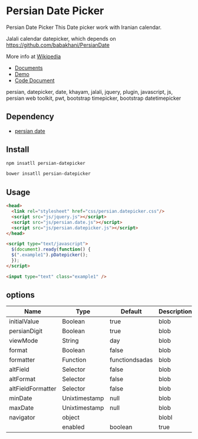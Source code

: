 Persian Date Picker
==============

Persian Date Picker
This Date picker work with Iranian calendar.

Jalali calendar datepicker, which depends on https://github.com/babakhani/PersianDate

More info at [Wikipedia](http://en.wikipedia.org/wiki/Iranian_calendar)


- [Documents](http://babakhani.github.io/PersianWebToolkit/datepicker)
- [Demo](http://babakhani.github.io/PersianWebToolkit/demo)
- [Code Document](http://babakhani.github.io/PersianWebToolkit/cod_document)


persian, datepicker, date, khayam, jalali, jquery, plugin, javascript, js, persian web toolkit, pwt,
bootstrap timepicker, bootstrap datetimepicker


## Dependency
- [persian date](https://github.com/babakhani/PersianDate)


## Install
```bash
npm insatll persian-datepicker
```
```bash
bower insatll persian-datepicker
```

## Usage
```html
<head>
  <link rel="stylesheet" href="css/persian.datepicker.css"/>
  <script src="js/jquery.js"></script>
  <script src="js/persian.date.js"></script>
  <script src="js/persian.datepicker.js"></script>
</head>

<script type="text/javascript">
  $(document).ready(function() {
  $(".example1").pDatepicker();
  });
</script>

<input type="text" class="example1" />
```

## options

Name | Type | Default | Description | Example
------------ | ------------- | ------------- | ------------- | -------------
initialValue | Boolean | true | blob | bloc link
persianDigit | Boolean | true | blob | bloc link
viewMode | String | day | blob | bloc link
format | Boolean | false | blob | bloc link
formatter | Function | functiondsadas | blob | blob
altField | Selector | false | blob | blob
altFormat | Selector | false | blob | blob
altFieldFormatter | Selector | false | blob | blob
minDate | Unixtimestamp | null | blob | blob
maxDate | Unixtimestamp | null | blob | blob
navigator | object | | blobl | blobl
    |enabled | boolean | true
